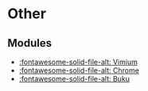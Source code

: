 Other
===

Modules
---

- [:fontawesome-solid-file-alt: Vimium](01-vimium.md)
- [:fontawesome-solid-file-alt: Chrome](02-chrome.md)
- [:fontawesome-solid-file-alt: Buku](03-buku.md)
